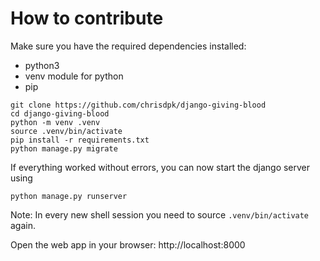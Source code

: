# How to contribute

Make sure you have the required dependencies installed:
- python3
- venv module for python
- pip


```
git clone https://github.com/chrisdpk/django-giving-blood
cd django-giving-blood
python -m venv .venv
source .venv/bin/activate
pip install -r requirements.txt
python manage.py migrate
```

If everything worked without errors, you can now start the django server using

```python manage.py runserver```

Note: In every new shell session you need to source `.venv/bin/activate` again.

Open the web app in your browser: http://localhost:8000
